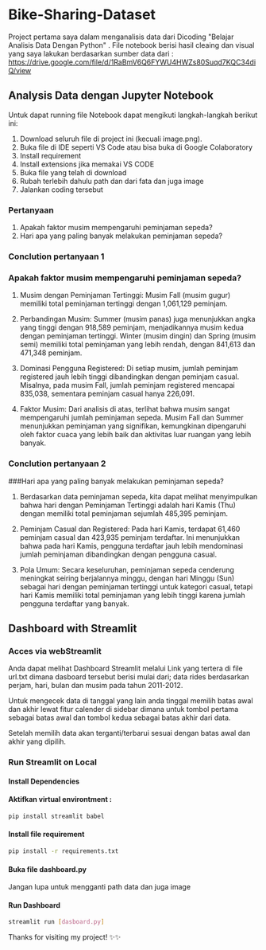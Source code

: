 # Bike-Sharing-Dataset
Project pertama saya dalam menganalisis data  dari Dicoding "Belajar Analisis Data Dengan Python" . File notebook berisi hasil cleaing dan visual yang saya lakukan berdasarkan sumber data dari :  https://drive.google.com/file/d/1RaBmV6Q6FYWU4HWZs80Suqd7KQC34diQ/view

## Analysis Data dengan Jupyter Notebook
Untuk dapat running file Notebook dapat mengikuti langkah-langkah berikut ini:

1. Download seluruh file di project ini (kecuali image.png).
2. Buka file di IDE seperti VS Code atau bisa buka di Google Colaboratory
3. Install requirement
4. Install extensions jika memakai VS CODE
5. Buka file yang telah di download
6. Rubah terlebih dahulu path dan dari fata dan juga image
7. Jalankan coding tersebut

### Pertanyaan
1. Apakah faktor musim mempengaruhi peminjaman sepeda?
2. Hari apa yang paling banyak melakukan peminjaman sepeda?

### Conclution pertanyaan 1

### Apakah faktor musim mempengaruhi peminjaman sepeda?

1. Musim dengan Peminjaman Tertinggi: Musim Fall (musim gugur) memiliki total peminjaman tertinggi dengan 1,061,129 peminjam.

2. Perbandingan Musim: Summer (musim panas) juga menunjukkan angka yang tinggi dengan 918,589 peminjam, menjadikannya musim kedua dengan peminjaman tertinggi. Winter (musim dingin) dan Spring (musim semi) memiliki total peminjaman yang lebih rendah, dengan 841,613 dan 471,348 peminjam.

3. Dominasi Pengguna Registered: Di setiap musim, jumlah peminjam registered jauh lebih tinggi dibandingkan dengan peminjam casual. Misalnya, pada musim Fall, jumlah peminjam registered mencapai 835,038, sementara peminjam casual hanya 226,091.

4. Faktor Musim: Dari analisis di atas, terlihat bahwa musim sangat mempengaruhi jumlah peminjaman sepeda. Musim Fall dan Summer menunjukkan peminjaman yang signifikan, kemungkinan dipengaruhi oleh faktor cuaca yang lebih baik dan aktivitas luar ruangan yang lebih banyak.

### Conclution pertanyaan 2

###Hari apa yang paling banyak melakukan peminjaman sepeda?

1. Berdasarkan data peminjaman sepeda, kita dapat melihat menyimpulkan bahwa hari dengan Peminjaman Tertinggi adalah hari Kamis (Thu) dengan memiliki total peminjaman sejumlah 485,395 peminjam.

2. Peminjam Casual dan Registered: Pada hari Kamis, terdapat 61,460 peminjam casual dan 423,935 peminjam terdaftar. Ini menunjukkan bahwa pada hari Kamis, pengguna terdaftar jauh lebih mendominasi jumlah peminjaman dibandingkan dengan pengguna casual.

3. Pola Umum: Secara keseluruhan, peminjaman sepeda cenderung meningkat seiring berjalannya minggu, dengan hari Minggu (Sun) sebagai hari dengan peminjaman tertinggi untuk kategori casual, tetapi hari Kamis memiliki total peminjaman yang lebih tinggi karena jumlah pengguna terdaftar yang banyak.


## Dashboard with Streamlit

### Acces via webStreamlit
Anda dapat melihat Dashboard Streamlit melalui Link yang tertera di file url.txt dimana dasboard tersebut berisi mulai dari; data rides berdasarkan perjam, hari, bulan dan musim pada tahun 2011-2012.

Untuk mengecek data di tanggal yang lain anda tinggal memilih batas awal dan akhir lewat fitur calender di sidebar dimana untuk tombol pertama sebagai batas awal dan tombol kedua sebagai batas akhir dari data.

Setelah memilih data akan terganti/terbarui sesuai dengan batas awal dan akhir yang dipilih.


### Run Streamlit on Local

#### Install Dependencies

#### Aktifkan virtual environtment :
```bash
pip install streamlit babel
```

#### Install file requirement
```bash
pip install -r requirements.txt
```
#### Buka file dashboard.py
Jangan lupa untuk mengganti path data dan juga image

#### Run Dashboard
```bash
streamlit run [dasboard.py]
```

Thanks for visiting my project! ✨✨
